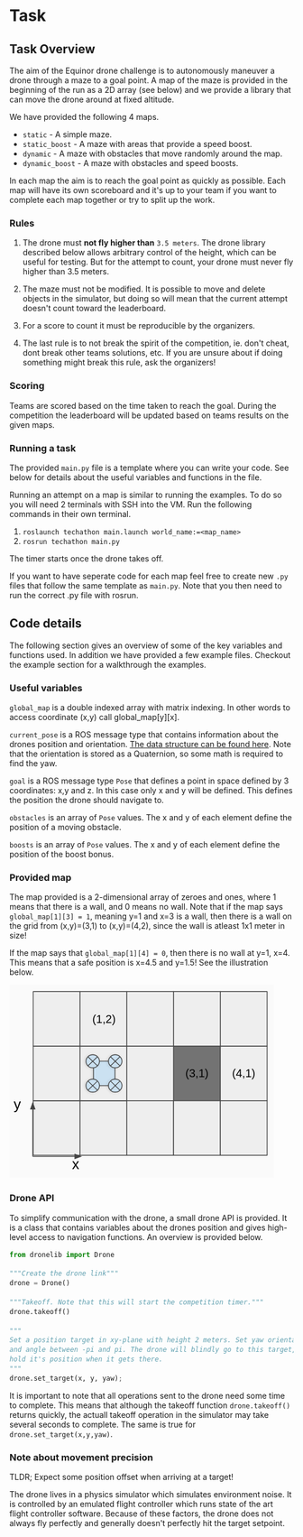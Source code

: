 # Task

## Task Overview

The aim of the Equinor drone challenge is to autonomously maneuver a drone through a maze to a goal point. A map of the maze is provided in the beginning of the run as a 2D array (see below) and we provide a library that can move the drone around at fixed altitude.

We have provided the following 4 maps.

* `static` - A simple maze.
* `static_boost` - A maze with areas that provide a speed boost.
* `dynamic` - A maze with obstacles that move randomly around the map.
* `dynamic_boost` - A maze with obstacles and speed boosts.

In each map the aim is to reach the goal point as quickly as possible. Each map will have its own scoreboard and it's up to your team if you want to complete each map together or try to split up the work. 

### Rules

1. The drone must __not fly higher than__ `3.5 meters`. The drone library described below allows arbitrary control of the height, which can be useful for testing. But for the attempt to count, your drone must never fly higher than 3.5 meters. 

2. The maze must not be modified. It is possible to move and delete objects in the simulator, but doing so will mean that the current attempt doesn't count toward the leaderboard. 

3. For a score to count it must be reproducible by the organizers. 

4. The last rule is to not break the spirit of the competition, ie. don't cheat, dont break other teams solutions, etc. If you are unsure about if doing something might break this rule, ask the organizers!

### Scoring

Teams are scored based on the time taken to reach the goal. During the competition the leaderboard will be updated based on teams results on the given maps.

### Running a task

The provided `main.py` file is a template where you can write your code. See below for details about the useful variables and functions in the file. 

Running an attempt on a map is similar to running the examples. To do so you will need 2 terminals with SSH into the VM. Run the following commands in their own terminal.

1. `roslaunch techathon main.launch world_name:=<map_name>`
2. `rosrun techathon main.py`

The timer starts once the drone takes off.

If you want to have seperate code for each map feel free to create new `.py` files that follow the same template as `main.py`. Note that you then need to run the correct .py file with rosrun.

## Code details

The following section gives an overview of some of the key variables and functions used. In addition we have provided a few example files. Checkout the example section for a walkthrough the examples.

### Useful variables

`global_map` is a double indexed array with matrix indexing. In other words to access coordinate (x,y) call global_map[y][x].

`current_pose` is a ROS message type that contains information about the drones position and orientation. [The data structure can be found here](http://docs.ros.org/lunar/api/geometry_msgs/html/msg/PoseStamped.html). Note that the orientation is stored as a Quaternion, so some math is required to find the yaw.

`goal` is a ROS message type `Pose` that defines a point in space defined by 3 coordinates: x,y and z. In this case only x and y will be defined. This defines the position the drone should navigate to.

`obstacles` is an array of `Pose` values. The x and y of each element define the position of a moving obstacle.

`boosts` is an array of `Pose` values. The x and y of each element define the position of the boost bonus.

### Provided map
The map provided is a 2-dimensional array of zeroes and ones, where 1 means that there is a wall, and 0 means no wall. 
Note that if the map says `global_map[1][3] = 1`, meaning y=1 and x=3 is a wall, then there is a wall on the grid from (x,y)=(3,1) to (x,y)=(4,2), since the wall is atleast 1x1 meter in size!

If the map says that `global_map[1][4] = 0`, then there is no wall at y=1, x=4. This means that a safe position is x=4.5 and y=1.5! See the illustration below.

![illustration](resources/map_info.png)

### Drone API

To simplify communication with the drone, a small drone API is provided. It is a class that contains variables about the drones position and gives high-level access to navigation functions. An overview is provided below.

```python
from dronelib import Drone

"""Create the drone link"""
drone = Drone()

"""Takeoff. Note that this will start the competition timer."""
drone.takeoff() 

"""
Set a position target in xy-plane with height 2 meters. Set yaw orientation to 
and angle between -pi and pi. The drone will blindly go to this target, and
hold it's position when it gets there.
"""
drone.set_target(x, y, yaw);
```

It is important to note that all operations sent to the drone need some time to complete. This means that although the takeoff function `drone.takeoff()` returns quickly, the actuall takeoff operation in the simulator may take several seconds to complete. The same is true for `drone.set_target(x,y,yaw)`. 


### Note about movement precision
TLDR; Expect some position offset when arriving at a target! 

The drone lives in a physics simulator which simulates environment noise. It is controlled by an emulated flight controller which runs state of the art flight controller software. Because of these factors, the drone does not always fly perfectly and generally doesn't perfectly hit the target setpoint. 
